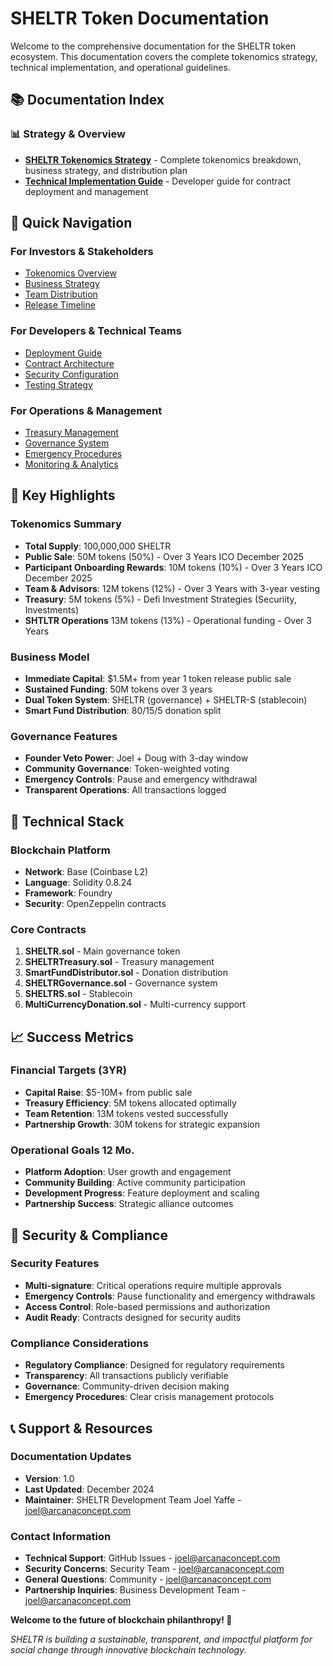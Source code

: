 # SHELTR Token Documentation

Welcome to the comprehensive documentation for the SHELTR token ecosystem. This documentation covers the complete tokenomics strategy, technical implementation, and operational guidelines.

## 📚 Documentation Index

### **📊 Strategy & Overview**
- **[SHELTR Tokenomics Strategy](./SHELTR-TOKENOMICS-STRATEGY.md)** - Complete tokenomics breakdown, business strategy, and distribution plan
- **[Technical Implementation Guide](./TECHNICAL-IMPLEMENTATION-GUIDE.md)** - Developer guide for contract deployment and management

## 🚀 Quick Navigation

### **For Investors & Stakeholders**
- [Tokenomics Overview](./SHELTR-TOKENOMICS-STRATEGY.md#tokenomics-overview)
- [Business Strategy](./SHELTR-TOKENOMICS-STRATEGY.md#business-strategy)
- [Team Distribution](./SHELTR-TOKENOMICS-STRATEGY.md#team-distribution-12m-sheltr)
- [Release Timeline](./SHELTR-TOKENOMICS-STRATEGY.md#release-timeline)

### **For Developers & Technical Teams**
- [Deployment Guide](./TECHNICAL-IMPLEMENTATION-GUIDE.md#deployment-commands)
- [Contract Architecture](./SHELTR-TOKENOMICS-STRATEGY.md#smart-contract-architecture)
- [Security Configuration](./TECHNICAL-IMPLEMENTATION-GUIDE.md#security-configuration)
- [Testing Strategy](./TECHNICAL-IMPLEMENTATION-GUIDE.md#testing-strategy)

### **For Operations & Management**
- [Treasury Management](./SHELTR-TOKENOMICS-STRATEGY.md#treasury-management-system)
- [Governance System](./SHELTR-TOKENOMICS-STRATEGY.md#governance--security)
- [Emergency Procedures](./TECHNICAL-IMPLEMENTATION-GUIDE.md#emergency-procedures)
- [Monitoring & Analytics](./TECHNICAL-IMPLEMENTATION-GUIDE.md#monitoring--analytics)

## 🎯 Key Highlights

### **Tokenomics Summary**
- **Total Supply**: 100,000,000 SHELTR
- **Public Sale**: 50M tokens (50%) - Over 3 Years ICO December 2025
- **Participant Onboarding Rewards**: 10M tokens (10%) - Over 3 Years ICO December 2025
- **Team & Advisors**: 12M tokens (12%) - Over 3 Years with 3-year vesting
- **Treasury**: 5M tokens (5%) - Defi Investment Strategies (Securiity, Investments)
- **SHTLTR Operations** 13M tokens (13%) - Operational funding -  Over 3 Years

### **Business Model**
- **Immediate Capital**: $1.5M+ from year 1 token release public sale
- **Sustained Funding**: 50M tokens over 3 years
- **Dual Token System**: SHELTR (governance) + SHELTR-S (stablecoin)
- **Smart Fund Distribution**: 80/15/5 donation split

### **Governance Features**
- **Founder Veto Power**: Joel + Doug with 3-day window
- **Community Governance**: Token-weighted voting
- **Emergency Controls**: Pause and emergency withdrawal
- **Transparent Operations**: All transactions logged

## 🔧 Technical Stack

### **Blockchain Platform**
- **Network**: Base (Coinbase L2)
- **Language**: Solidity 0.8.24
- **Framework**: Foundry
- **Security**: OpenZeppelin contracts

### **Core Contracts**
1. **SHELTR.sol** - Main governance token
2. **SHELTRTreasury.sol** - Treasury management
3. **SmartFundDistributor.sol** - Donation distribution
4. **SHELTRGovernance.sol** - Governance system
5. **SHELTRS.sol** - Stablecoin
6. **MultiCurrencyDonation.sol** - Multi-currency support

## 📈 Success Metrics

### **Financial Targets (3YR)**
- **Capital Raise**: $5-10M+ from public sale
- **Treasury Efficiency**: 5M tokens allocated optimally
- **Team Retention**: 13M tokens vested successfully
- **Partnership Growth**: 30M tokens for strategic expansion

### **Operational Goals 12 Mo.**
- **Platform Adoption**: User growth and engagement
- **Community Building**: Active community participation
- **Development Progress**: Feature deployment and scaling
- **Partnership Success**: Strategic alliance outcomes

## 🔐 Security & Compliance

### **Security Features**
- **Multi-signature**: Critical operations require multiple approvals
- **Emergency Controls**: Pause functionality and emergency withdrawals
- **Access Control**: Role-based permissions and authorization
- **Audit Ready**: Contracts designed for security audits

### **Compliance Considerations**
- **Regulatory Compliance**: Designed for regulatory requirements
- **Transparency**: All transactions publicly verifiable
- **Governance**: Community-driven decision making
- **Emergency Procedures**: Clear crisis management protocols

## 📞 Support & Resources

### **Documentation Updates**
- **Version**: 1.0
- **Last Updated**: December 2024
- **Maintainer**: SHELTR Development Team Joel Yaffe - joel@arcanaconcept.com

### **Contact Information**
- **Technical Support**: GitHub Issues - joel@arcanaconcept.com
- **Security Concerns**: Security Team - joel@arcanaconcept.com
- **General Questions**: Community - joel@arcanaconcept.com
- **Partnership Inquiries**: Business Development Team - joel@arcanaconcept.com


**Welcome to the future of blockchain philanthropy! 🚀**

*SHELTR is building a sustainable, transparent, and impactful platform for social change through innovative blockchain technology.*
